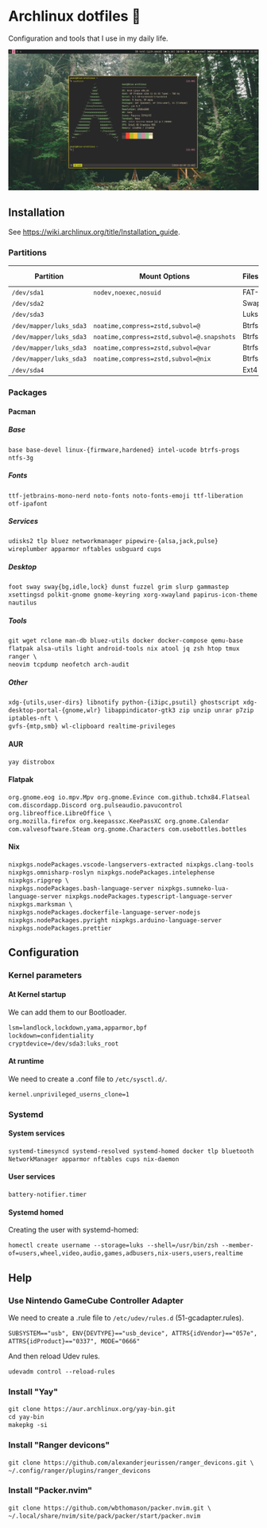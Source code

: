# Archlinux dotfiles 🐧

Configuration and tools that I use in my daily life.

![](./src/screenshot.png)

## Installation
See https://wiki.archlinux.org/title/Installation_guide.

### Partitions
| Partition               | Mount Options                             | Filesystem     | Mount Point   |
|-------------------------|-------------------------------------------|----------------|---------------|
| `/dev/sda1`             |`nodev,noexec,nosuid`                      | FAT-32         | `/boot`       |
| `/dev/sda2`             |                                           | Swap           | [SWAP]        |
| `/dev/sda3`             |                                           | Luks2          |               |
| `/dev/mapper/luks_sda3` |`noatime,compress=zstd,subvol=@`           | Btrfs          | `/`           |
| `/dev/mapper/luks_sda3` |`noatime,compress=zstd,subvol=@.snapshots` | Btrfs          | `/.snapshots` |
| `/dev/mapper/luks_sda3` |`noatime,compress=zstd,subvol=@var`        | Btrfs          | `/var`        |
| `/dev/mapper/luks_sda3` |`noatime,compress=zstd,subvol=@nix`        | Btrfs          | `/nix`        |
| `/dev/sda4`             |                                           | Ext4           | `/home`       |

### Packages
#### Pacman
##### Base
```
base base-devel linux-{firmware,hardened} intel-ucode btrfs-progs ntfs-3g
```

##### Fonts
```
ttf-jetbrains-mono-nerd noto-fonts noto-fonts-emoji ttf-liberation otf-ipafont
```

##### Services
```
udisks2 tlp bluez networkmanager pipewire-{alsa,jack,pulse} wireplumber apparmor nftables usbguard cups
```

##### Desktop
```
foot sway sway{bg,idle,lock} dunst fuzzel grim slurp gammastep xsettingsd polkit-gnome gnome-keyring xorg-xwayland papirus-icon-theme nautilus
```

##### Tools
```
git wget rclone man-db bluez-utils docker docker-compose qemu-base flatpak alsa-utils light android-tools nix atool jq zsh htop tmux ranger \
neovim tcpdump neofetch arch-audit
```

##### Other
```
xdg-{utils,user-dirs} libnotify python-{i3ipc,psutil} ghostscript xdg-desktop-portal-{gnome,wlr} libappindicator-gtk3 zip unzip unrar p7zip iptables-nft \
gvfs-{mtp,smb} wl-clipboard realtime-privileges
```

#### AUR
```
yay distrobox
```

#### Flatpak
```
org.gnome.eog io.mpv.Mpv org.gnome.Evince com.github.tchx84.Flatseal com.discordapp.Discord org.pulseaudio.pavucontrol org.libreoffice.LibreOffice \
org.mozilla.firefox org.keepassxc.KeePassXC org.gnome.Calendar com.valvesoftware.Steam org.gnome.Characters com.usebottles.bottles
```

#### Nix
```
nixpkgs.nodePackages.vscode-langservers-extracted nixpkgs.clang-tools nixpkgs.omnisharp-roslyn nixpkgs.nodePackages.intelephense nixpkgs.ripgrep \
nixpkgs.nodePackages.bash-language-server nixpkgs.sumneko-lua-language-server nixpkgs.nodePackages.typescript-language-server nixpkgs.marksman \
nixpkgs.nodePackages.dockerfile-language-server-nodejs nixpkgs.nodePackages.pyright nixpkgs.arduino-language-server nixpkgs.nodePackages.prettier
```

## Configuration
### Kernel parameters
#### At Kernel startup
We can add them to our Bootloader.
```
lsm=landlock,lockdown,yama,apparmor,bpf
lockdown=confidentiality
cryptdevice=/dev/sda3:luks_root
```

#### At runtime
We need to create a .conf file to `/etc/sysctl.d/`.
```
kernel.unprivileged_userns_clone=1
```

### Systemd
#### System services
```
systemd-timesyncd systemd-resolved systemd-homed docker tlp bluetooth NetworkManager apparmor nftables cups nix-daemon
```

#### User services
```
battery-notifier.timer
```

#### Systemd homed
Creating the user with systemd-homed:
```
homectl create username --storage=luks --shell=/usr/bin/zsh --member-of=users,wheel,video,audio,games,adbusers,nix-users,users,realtime
```

## Help
### Use Nintendo GameCube Controller Adapter
We need to create a .rule file to `/etc/udev/rules.d` (51-gcadapter.rules).
```
SUBSYSTEM=="usb", ENV{DEVTYPE}=="usb_device", ATTRS{idVendor}=="057e", ATTRS{idProduct}=="0337", MODE="0666"
```
And then reload Udev rules.
```
udevadm control --reload-rules
```

### Install "Yay"
```
git clone https://aur.archlinux.org/yay-bin.git
cd yay-bin
makepkg -si
```

### Install "Ranger devicons"
```
git clone https://github.com/alexanderjeurissen/ranger_devicons.git \
~/.config/ranger/plugins/ranger_devicons
```

### Install "Packer.nvim"
```
git clone https://github.com/wbthomason/packer.nvim.git \
~/.local/share/nvim/site/pack/packer/start/packer.nvim
```
